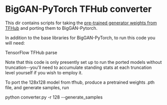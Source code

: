 # BigGAN-PyTorch TFHub converter
This dir contains scripts for taking the [pre-trained generator weights from TFHub](https://tfhub.dev/s?q=biggan) and porting them to BigGAN-Pytorch.

In addition to the base libraries for BigGAN-PyTorch, to run this code you will need:

TensorFlow
TFHub
parse

Note that this code is only presently set up to run the ported models without truncation--you'll need to accumulate standing stats at each truncation level yourself if you wish to employ it.

To port the 128x128 model from tfhub, produce a pretrained weights .pth file, and generate samples, run

python converter.py -r 128 --generate_samples